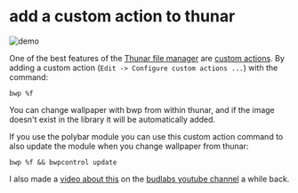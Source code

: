 # add a custom action to thunar

![demo](https://github.com/budRich/bwp/raw/next/examples/thunar/demo.gif)

One of the best features of the [Thunar file manager] are [custom actions].
By adding a custom action (`Edit -> Configure custom actions ...`) with the command:  

```
bwp %f
```

You can change wallpaper with bwp from within thunar, and if the image doesn't exist in the library it will be automatically added.

If you use the polybar module you can use this custom action command to also update the module when you change wallpaper from thunar:  
```
bwp %f && bwpcontrol update
```


I also made a [video about this] on the [budlabs youtube channel] a while back.

[video about this]: https://www.youtube.com/watch?v=NsRnn4VKLQ8&list=PLt6-rPpOpkb3bMI5_wF43mRy1l2PEgDmf&index=23&t=0s
[budlabs youtube channel]: https://www.youtube.com/channel/UCi8XrDg1bK_MJ0goOnbpTMQ
[custom actions]: https://docs.xfce.org/xfce/thunar/4.10/custom-actions
[Thunar file manager]: https://docs.xfce.org/xfce/thunar/start
